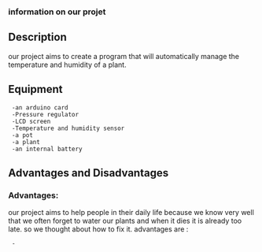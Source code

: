### information on our projet 

## Description

our project aims to create a program that will automatically manage the temperature and humidity of a plant.

## Equipment

     -an arduino card
     -Pressure regulator
     -LCD screen
     -Temperature and humidity sensor
     -a pot
     -a plant
     -an internal battery
     
## Advantages and Disadvantages

### Advantages:

our project aims to help people in their daily life because we know very well that we often forget to water our plants and when it dies it is already too late. so we thought about how to fix it.
advantages are :
     
     -

